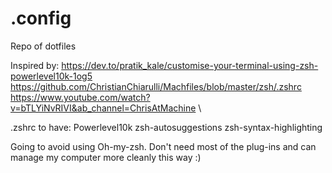 # .config
Repo of dotfiles

Inspired by:
https://dev.to/pratik_kale/customise-your-terminal-using-zsh-powerlevel10k-1og5 \
https://github.com/ChristianChiarulli/Machfiles/blob/master/zsh/.zshrc \
https://www.youtube.com/watch?v=bTLYiNvRIVI&ab_channel=ChrisAtMachine \

.zshrc to have:
Powerlevel10k
zsh-autosuggestions
zsh-syntax-highlighting

Going to avoid using Oh-my-zsh. Don't need most of the plug-ins and can manage my computer more cleanly this way :)
